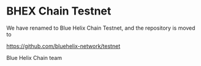 # BHEX Chain Testnet

We have renamed to Blue Helix Chain Testnet, and the repository is moved to

https://github.com/bluehelix-network/testnet

Blue Helix Chain team
